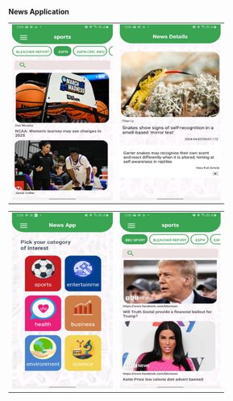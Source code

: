 **News Application**


<table>
  <tr>
    <td><img src="IMG-20240404-WA0003.jpg" alt="Image 1" width="200" height="350"></td>
    <td><img src="IMG-20240404-WA0007.jpg" alt="Image 2" width="200" height="350"></td>
  </tr>
</table>
<table>
  <tr>
    <td><img src="IMG-20240404-WA0011.jpg" alt="Image 1" width="200" height="350"></td>
    <td><img src="IMG-20240404-WA0004.jpg" alt="Image 2" width="200" height="350"></td>
  </tr>
</table>
